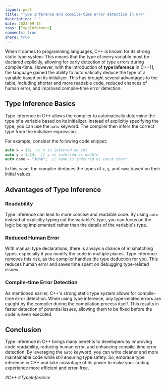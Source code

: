 ```yaml
---
layout: post
title: "Type inference and compile-time error detection in C++"
description: " "
date: 2023-09-15
tags: [TypeInference]
comments: true
share: true
---
```


When it comes to programming languages, C++ is known for its strong static type system. This means that the type of every variable must be declared explicitly, allowing for early detection of type errors during compile-time. However, with the introduction of **type inference** in C++11, the language gained the ability to automatically deduce the type of a variable based on its initializer. This has brought several advantages to the table, including shorter and more readable code, reduced chances of human error, and improved compile-time error detection.

## Type Inference Basics

Type inference in C++ allows the compiler to automatically determine the type of a variable based on its initializer. Instead of explicitly specifying the type, you can use the `auto` keyword. The compiler then infers the correct type from the initializer expression.

For example, consider the following code snippet:

```cpp
auto x = 10;  // x is inferred as int
auto y = 3.14;  // y is inferred as double
auto name = "John";  // name is inferred as const char*
```

In this case, the compiler deduces the types of `x`, `y`, and `name` based on their initial values.

## Advantages of Type Inference

### Readability

Type inference can lead to more concise and readable code. By using `auto` instead of explicitly typing out the variable's type, you can focus on the logic being implemented rather than the details of the variable's type.

### Reduced Human Error

With manual type declarations, there is always a chance of mismatching types, especially if you modify the code in multiple places. Type inference removes this risk, as the compiler handles the type deduction for you. This reduces human error and saves time spent on debugging type-related issues.

### Compile-time Error Detection

As mentioned earlier, C++'s strong static type system allows for compile-time error detection. When using type inference, any type-related errors are caught by the compiler during the compilation process itself. This results in faster detection of potential issues, allowing them to be fixed before the code is even executed.

## Conclusion

Type inference in C++ brings many benefits to developers by improving code readability, reducing human error, and enhancing compile-time error detection. By leveraging the `auto` keyword, you can write cleaner and more maintainable code while still ensuring type safety. So, embrace type inference in C++ and take advantage of its power to make your coding experience more efficient and error-free.

*#C++ #TypeInference*